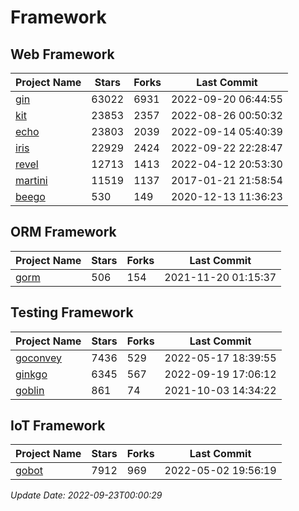 # Framework

## Web Framework
| Project Name | Stars | Forks | Last Commit |
| ------------ | ----- | ----- | ----------- |
| [gin](https://github.com/gin-gonic/gin) | 63022 | 6931 | 2022-09-20 06:44:55 |
| [kit](https://github.com/go-kit/kit) | 23853 | 2357 | 2022-08-26 00:50:32 |
| [echo](https://github.com/labstack/echo) | 23803 | 2039 | 2022-09-14 05:40:39 |
| [iris](https://github.com/kataras/iris) | 22929 | 2424 | 2022-09-22 22:28:47 |
| [revel](https://github.com/revel/revel) | 12713 | 1413 | 2022-04-12 20:53:30 |
| [martini](https://github.com/go-martini/martini) | 11519 | 1137 | 2017-01-21 21:58:54 |
| [beego](https://github.com/astaxie/beego) | 530 | 149 | 2020-12-13 11:36:23 |

## ORM Framework
| Project Name | Stars | Forks | Last Commit |
| ------------ | ----- | ----- | ----------- |
| [gorm](https://github.com/jinzhu/gorm) | 506 | 154 | 2021-11-20 01:15:37 |

## Testing Framework
| Project Name | Stars | Forks | Last Commit |
| ------------ | ----- | ----- | ----------- |
| [goconvey](https://github.com/smartystreets/goconvey) | 7436 | 529 | 2022-05-17 18:39:55 |
| [ginkgo](https://github.com/onsi/ginkgo) | 6345 | 567 | 2022-09-19 17:06:12 |
| [goblin](https://github.com/franela/goblin) | 861 | 74 | 2021-10-03 14:34:22 |

## IoT Framework
| Project Name | Stars | Forks | Last Commit |
| ------------ | ----- | ----- | ----------- |
| [gobot](https://github.com/hybridgroup/gobot) | 7912 | 969 | 2022-05-02 19:56:19 |

*Update Date: 2022-09-23T00:00:29*